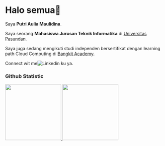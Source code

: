 # Halo semua👋

 Saya **Putri Aulia Maulidina**.<br>

Saya seorang **Mahasiswa Jurusan Teknik Informatika** di [Universitas Pasundan](https://www.unpas.ac.id/).<br>

Saya juga sedang mengikuti studi independen bersertifikat dengan learning path Cloud Computing di [Bangkit Academy](https://grow.google/intl/id_id/bangkit/).<br>

Connect wit me![Linkedin](https://www.linkedin.com/in/putri-aulia-maulidina/) ku ya.

### Github Statistic
<p align="left">
<a href="https://github.com/putriauliam">
  <img height="180em" src="https://github-readme-stats-eight-theta.vercel.app/api?username=penuliscode&show_icons=true&theme=algolia&include_all_commits=true&count_private=true"/>
  <img height="180em" src="https://github-readme-stats-eight-theta.vercel.app/api/top-langs/?username=penuliscode&layout=compact&layout=compact&theme=algolia"/>
</a>
</p>


